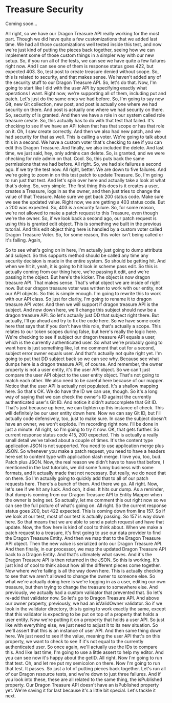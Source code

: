 # Treasure Security

Coming soon...

All right, so we have our Dragon Treasure API really working for the most part.
Though we did have quite a few customizations that we added last time. We had all
those customizations well tested inside this test, and now we're just kind of putting
the pieces back together, seeing how we can implement some of those custom things in
a simpler way with our new setup. So, if you run all of the tests, we can see we have
quite a few failures right now. And I can see one of them is response status goes
422, but expected 403. So, test post to create treasure denied without scope. So,
this is related to security, and that makes sense. We haven't added any of the
security stuff to our Dragon Treasure API. So, let's do that. Now, I'm going to start
like I did with the user API by specifying exactly what operations I want. Right now,
we're supporting all of them, including put and patch. Let's just do the same ones we
had before. So, I'm going to say new Git, new Git collection, new post, and post is
actually one where we had security on there. And post is actually one where we had
security on there. So, security of is granted. And then we have a role in our system
called role treasure create. So, this actually has to do with that test that failed.
It's checking to see if we have an API token that has that scope or has that role on
it. Oh, I saw create correctly. And then we also had new patch, and we had security
for that as well. This is calling a voter. We're going to talk about this in a
second. We have a custom voter that's checking to see if you can edit this Dragon
Treasure. And finally, we also included the delete. And last time, we just said, hey,
only admins can delete. So, is granted, and we were checking for role admin on that.
Cool. So, this puts back the same permissions that we had before. All right. So, we
had six failures a second ago. If we try the test now. All right, better. We are down
to five failures. And we're going to zoom in on this test patch to update Treasure.
So, I'm going to run just that test. And let's spin over here and actually take a
look at what that's doing. So, very simple. The first thing this does is it creates a
user, creates a Treasure, logs in as the owner, and then just tries to change the
value of that Treasure. Make sure we get back 200 status code. Make sure we see the
updated value. Right now, we are getting a 403 status code. But a 200 was expected.
So, 403 is a security failure. So, for some reason, we're not allowed to make a patch
request to this Treasure, even though we're the owner. So, if we look back a second
ago, our patch request is using this is granted edit object. This is something we
built in the previous tutorial. And this edit object thing here is handled by a
custom voter called Dragon Treasure Voter. So, for some reason, this voter isn't
being called or it's failing. Again,

So to see what's going on in here, I'm actually just going to dump attribute and subject. So this supports method should be called any time any security decision is made in the entire system. So should be getting hit. And when we hit it, yeah, it is going to hit look in scheme pass edit. So this is actually coming from our thing here, we're passing it edit, and we're passing it the object. But here's the kicker. The object is now dragon treasure API. That makes sense. That's what object we are inside of right now. But our dragon treasure voter was written to work with our entity, not our API objects. So this is simple enough. I'm going to rewrite this to work with our API class. So just for clarity, I'm going to rename it to dragon treasure API voter. And then we will support if dragon treasure API is the subject. And now down here, we'll change this subject should now be a dragon treasure API. So let's actually just DD that subject right there. But actually, I'll go ahead and try to fix the code here. So we have some code here that says that if you don't have this role, that's actually a scope. This relates to our token scopes during false, but here's really the logic here. We're checking to see if subject our dragon treasure API equals a user, which is the currently authenticated user. So what we're probably going to want here is just something like, let me comment that out for a second, subject error owner equals user. And that's actually not quite right yet. I'm going to put that DD subject back so we can see why. Because see what dumps here is a dragon treasure API, of course. And remember, the owner property is not a user entity, it's the user API object. So we can't just compare the user API object to the user entity object. That's not going to match each other. We also need to be careful here because of our mapper. Notice that the user API is actually not populated. It's a shallow mapping here. So that's OK. We do have the ID we can use, though. So it's a long way of saying that we can check the owner's ID against the currently authenticated user's Git ID. And notice it didn't autocomplete that Git ID. That's just because up here, we can tighten up this instance of check. This will definitely be our user entity down here. Now we can say Git ID, but I'll actually code defensively, too, just to make sure. In case the subject doesn't have an owner, we won't explode. I'm recording right now. I'll be done in just a minute. All right, so I'm going to try it now. OK, that gets further. So current response status code 415, 200 expected. This is actually a really small detail we've talked about a couple of times. It's the content type application JSON is not supported. You need to use application merge plus JSON. So whenever you make a patch request, you need to have a headers here set to content type with application slash merge. I love you, too, bud. Patch plus JSON. Now, the real reason we didn't have to have that before, I mentioned in the last tutorials, we did some funny business with some formats, and it actually made that not necessary. But really, we do need that on there. So I'm actually going to quickly add that to all of our patch requests here. There's a bunch of them. And there we go. All right. Now, let's see if we hit any luck. And ooh, it dies. It hits our dump. As a reminder, that dump is coming from our Dragon Treasure API to Entity Mapper when the owner is being set. So actually, let me comment this out right now so we can see the full picture of what's going on. All right. So the current response status goes 200, but 422 expected. This is coming down from line 157. So if we look at our test, most of our test is actually passing. So 157 is way down here. So that means that we are able to send a patch request and have that update. Now, the flow here is kind of cool to think about. When we make a patch request to a treasure, it's first going to use our data provider to find the Dragon Treasure Entity. And then we map that to the Dragon Treasure API object. Then the new value is serialized onto our Dragon Treasure API. And then finally, in our processor, we map the updated Dragon Treasure API back to a Dragon Entity. And that's ultimately what saves. And it's the Dragon Treasure API is then returned in the JSON. So this is working. It's just kind of cool to think about how all the different pieces come together. Now where we're failing is all the way down here. This is actually checking to see that we aren't allowed to change the owner to someone else. So what we're actually doing here is we're logging in as a user, editing our own treasure, but then trying to change the treasure to somewhere else. And previously, we actually had a custom validator that prevented that. So let's re-add that validator now. So let's go to Dragon Treasure API. And above our owner property, previously, we had an isValidOwner validator. So if we look in the validator directory, this is going to work exactly the same, except that this validator is expecting to be put on top of a property that holds a user entity. Now we're putting it on a property that holds a user API. So just like with everything else, we just need to adjust it to its new situation. So we'll assert that this is an instance of user API. And then same thing down here. We just need to see if the value, meaning the user API that's on this property, we want to check to see if it's not equal to the currently authenticated user. So once again, we'll actually use the IDs to compare this. And like last time, I'm going to use a little assert to help my editor. And you can see now it's happy about the getID. All right. Now I'm going to run that test. Oh, and let me put my semicolon on there. Now I'm going to run that test. It passes. So just a lot of putting pieces back together. Let's run all of our Dragon resource tests, and we're down to just three failures. And if you look into these, these are all related to the same thing, the isPublished property. Our Dragon Treasure API doesn't have an isPublished property yet. We're saving it for last because it's a little bit special. Let's tackle it next.
